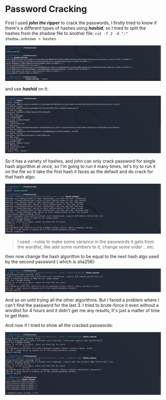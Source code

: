 # Password Cracking

First I used ***john the ripper*** to crack the passwords, I firstly tried to know if there's a different types of hashes using ***hashid***, so I tried to split the hashes from the shadow file to another file: ```cut -f 2 -d ":" shadow.unknown > hashes```

![1](1.png)

and use ***hashid*** on it:

![2](2.png)

So it has a variety of hashes, and john can only crack password for single hash algorithm at once, so I'm going to run it many times, let's try to run it on the file so it take the first hash it faces as the default and do crack for that hash algo:

![3](3.png)

> I used --rules to make some variance in the passwords it gets from the wordlist, like add some numbers to it, change some order ...etc.

then now change the hash algorithm to be equal to the next hash algo used by the second password ( which is sha256):

![4](4.png)

And so on until trying all the other algorithms. But I faced a problem where I can't find the password for the last 3. I tried to brute-force it even without a wordlist for 4 hours and it didn't get me any results, It's just a matter of time to get them.

And now if I tried to show all the cracked passwords:

![5](5.png)

